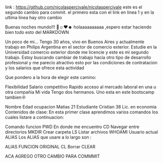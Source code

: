 link : https://github.com/nicolaspercivale/nicolaspercivale
este es el segundo cambio para commit. el primero esta con el link en linea 1 y en la ultima linea hay otro cambio


Buenas noches mundo!!! 👋☺♥☻
holaaaaaaaaaa ,espero estar haciendo bien todo esto del MARKDOWN

Un poco de mi...
Tengo 30 años, vivo en Buenos Aires y actualmente trabajo en Philips Argentina en el sector de comercio exterior. Estudie en la Universidad comercio exterior donde me licencie y este es mi segundo trabajo. Estoy buscando cambiar de trabajo hacia otro tipo de desarrollo profesional y me parecio atractivo esto por las condiciones de contratacion y los salarios que ofrece esta actividad

Que pondero a la hora de elegir este camino:

Flexibilidad
Salario competitivo
Rapido acceso al mercado laboral en una u otra compañia
Mi vida
Tengo dos hermanos. Uno esta en este bootscamp tambien☼

Nombre	Edad	ocupacion
Matias	21	Estudiante
Cristian	38	Lic. en economia
Contenidos de clase:
En esta primer clase aprendimos varios comandos los cuales listare a continuacion:

Comando	funcion
PWD	En donde me encuentro
CD	Navegar entre directorios
MKDIR	Crear carpeta
LS	Listar archivos
WHOAMI	Usuario actual
ALIAS
Los ALIAS que usare a lo largo son :

ALIAS	FUNCION	ORIGINAL
CL	Borrar	CLEAR 



ACA AGREGO OTRO CAMBIO PARA COMMMIT